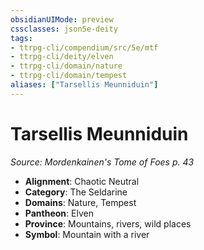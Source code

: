 ```yaml
---
obsidianUIMode: preview
cssclasses: json5e-deity
tags:
- ttrpg-cli/compendium/src/5e/mtf
- ttrpg-cli/deity/elven
- ttrpg-cli/domain/nature
- ttrpg-cli/domain/tempest
aliases: ["Tarsellis Meunniduin"]
---
```

# Tarsellis Meunniduin
*Source: Mordenkainen's Tome of Foes p. 43* 

- **Alignment**: Chaotic Neutral
- **Category**: The Seldarine
- **Domains**: Nature, Tempest
- **Pantheon**: Elven
- **Province**: Mountains, rivers, wild places
- **Symbol**: Mountain with a river